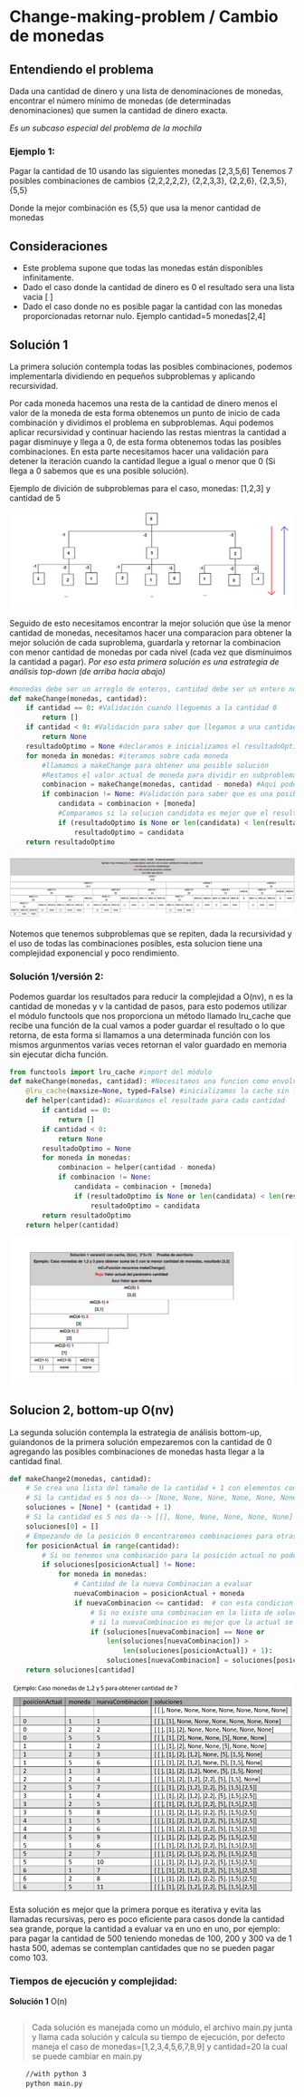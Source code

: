 # Change-making-problem / Cambio de monedas

## Entendiendo el problema

Dada una cantidad de dinero y una lista de denominaciones de monedas, encontrar el número mínimo de monedas (de determinadas denominaciones) que sumen la cantidad de dinero exacta.

_Es un subcaso especial del problema de la mochila_

### Ejemplo 1:

Pagar la cantidad de 10 usando las siguientes monedas [2,3,5,6]
Tenemos 7 posibles combinaciones de cambios {2,2,2,2,2}, {2,2,3,3}, {2,2,6}, {2,3,5}, {5,5}

Donde la mejor combinación es {5,5} que usa la menor cantidad de monedas

## Consideraciones

- Este problema supone que todas las monedas están disponibles infinitamente.
- Dado el caso donde la cantidad de dinero es 0 el resultado sera una lista vacia [ ]
- Dado el caso donde no es posible pagar la cantidad con las monedas proporcionadas retornar nulo. Ejemplo cantidad=5 monedas[2,4]

## Solución 1

La primera solución contempla todas las posibles combinaciones, podemos implementarla dividiendo en pequeños subproblemas y aplicando recursividad.

Por cada moneda hacemos una resta de la cantidad de dinero menos el valor de la moneda de esta forma obtenemos un punto de inicio de cada combinación y dividimos el problema en subproblemas. Aqui podemos aplicar recursividad y continuar haciendo las restas mientras la cantidad a pagar disminuye y llega a 0, de esta forma obtenemos todas las posibles combinaciones. En esta parte necesitamos hacer una validación para detener la iteración cuando la cantidad llegue a igual o menor que 0 (Si llega a 0 sabemos que es una posible solución).

Ejemplo de divición de subproblemas para el caso, monedas: [1,2,3] y cantidad de 5

<!---
![subPrograms](./images/subPrograms.png)
-->

![img](https://raw.githubusercontent.com/Tono2007/Change-making-problem/main/images/subPrograms.png)

Seguido de esto necesitamos encontrar la mejor solución que úse la menor cantidad de monedas, necesitamos hacer una comparacion para obtener la mejor solución de cada suproblema, guardarla y retornar la combinacion con menor cantidad de monedas por cada nivel (cada vez que disminuimos la cantidad a pagar).
_Por eso esta primera solución es una estrategia de análisis top-down (de arriba hacia abajo)_

```py
#monedas debe ser un arreglo de enteros, cantidad debe ser un entero no menor que 0
def makeChange(monedas, cantidad):
    if cantidad == 0: #Validación cuando lleguemos a la cantidad 0
        return []
    if cantidad < 0: #Validación para saber que llegamos a una cantidad negativa que no se puede pagar
        return None
    resultadoOptimo = None #declaramos e inicializamos el resultadoOptimo que retornaremos
    for moneda in monedas: #iteramos sobre cada moneda
        #llamamos a makeChange para obtener una posible solución
        #Restamos el valor actual de moneda para dividir en subproblemas
        combinacion = makeChange(monedas, cantidad - moneda) #Aqui podemos obtener [], None o una posible combinación
        if combinacion != None: #Validación para saber que es una posible combinacion
            candidata = combinacion + [moneda]
            #Comparamos si la solucion candidata es mejor que el resultadoOptimo actual lo remplazamos
            if (resultadoOptimo is None or len(candidata) < len(resultadoOptimo)):
                resultadoOptimo = candidata
    return resultadoOptimo
```

<!---
![ejemplo1](./images/Ejemplo1.jpg)
-->

![img](https://raw.githubusercontent.com/Tono2007/Change-making-problem/main/images/Ejemplo1.jpg)

Notemos que tenemos subproblemas que se repiten, dada la recursividad y el uso de todas las combinaciones posibles, esta solucion tiene una complejidad exponencial y poco rendimiento.

### Solución 1/versión 2:

Podemos guardar los resultados para reducir la complejidad a O(nv), n es la cantidad de monedas y v la cantidad de pasos, para esto podemos utilizar el módulo functools que nos proporciona un método llamado lru_cache que recibe una función de la cual vamos a poder guardar el resultado o lo que retorna, de esta forma si llamamos a una determinada función con los mismos argunmentos varias veces retornan el valor guardado en memoria sin ejecutar dicha función.

```py
from functools import lru_cache #import del módulo
def makeChange(monedas, cantidad): #Necesitamos una funcion como envolvente para manejar las monedas
    @lru_cache(maxsize=None, typed=False) #inicializamos la cache sin límite para la función helper
    def helper(cantidad): #Guardamos el resultado para cada cantidad
        if cantidad == 0:
            return []
        if cantidad < 0:
            return None
        resultadoOptimo = None
        for moneda in monedas:
            combinacion = helper(cantidad - moneda)
            if combinacion != None:
                candidata = combinacion + [moneda]
                if (resultadoOptimo is None or len(candidata) < len(resultadoOptimo)):
                    resultadoOptimo = candidata
        return resultadoOptimo
    return helper(cantidad)
```

<!---
![ejemplo2](./images/Ejemplo2.jpg)
-->

![img](https://raw.githubusercontent.com/Tono2007/Change-making-problem/main/images/Ejemplo2.jpg)

## Solucion 2, bottom-up O(nv)

La segunda solución contempla la estrategia de análisis bottom-up, guiandonos de la primera solución empezaremos con la cantidad de 0 agregando las posibles combinaciones de monedas hasta llegar a la cantidad final.

```py
def makeChange2(monedas, cantidad):
    # Se crea una lista del tamaño de la cantidad + 1 con elementos con valor inicial nulo
    # Si la cantidad es 5 nos da--> [None, None, None, None, None, None] lista con 6 elementos nulos
    soluciones = [None] * (cantidad + 1)
    # Si la cantidad es 5 nos da--> [[], None, None, None, None, None]
    soluciones[0] = []
    # Empezando de la posición 0 encontraremos combinaciones para otras cantidades agregando los valores de las monedas
    for posicionActual in range(cantidad):
        # Si no tenemos una combinación para la posición actual no podemos sacar mas combinaciones a partir de esa
        if soluciones[posicionActual] != None:
            for moneda in monedas:
                # Cantidad de la nueva Combinacion a evaluar
                nuevaCombinacion = posicionActual + moneda
                if nuevaCombinacion <= cantidad:  # con esta condicion verificamos que la combinacion no de una suma por encima de la cantidad
                    # Si no existe una combinacion en la lista de soluciones para la cantidad de nueva combinación, se agrega o
                    # si la nuevaCombinacion es mejor que la actual se remplaza
                    if (soluciones[nuevaCombinacion] == None or
                        len(soluciones[nuevaCombinacion]) >
                            len(soluciones[posicionActual]) + 1):
                        soluciones[nuevaCombinacion] = soluciones[posicionActual] + [moneda]
    return soluciones[cantidad]
```

![img](images/Solucion2Ejemplo2.jpg)

Esta solución es mejor que la primera porque es iterativa y evita las llamadas recursivas, pero es poco eficiente para casos donde la cantidad sea grande, porque la cantidad a evaluar va en uno en uno, por ejemplo:
para pagar la cantidad de 500 teniendo monedas de 100, 200 y 300 va de 1 hasta 500, ademas se contemplan cantidades que no se pueden pagar como 103.

### Tiempos de ejecución y complejidad:

**Solución 1** O(n)

##

> Cada solución es manejada como un módulo, el archivo main.py junta y llama cada solución y calcula su tiempo de ejecución, por defecto maneja el caso de monedas=[1,2,3,4,5,6,7,8,9] y cantidad=20 la cual se puede cambiar en main.py

```sh
    //with python 3
    python main.py
```
